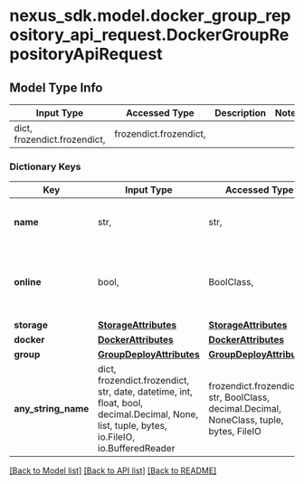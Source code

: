 # nexus_sdk.model.docker_group_repository_api_request.DockerGroupRepositoryApiRequest

## Model Type Info

| Input Type                   | Accessed Type          | Description | Notes |
| ---------------------------- | ---------------------- | ----------- | ----- |
| dict, frozendict.frozendict, | frozendict.frozendict, |             |

### Dictionary Keys

| Key                 | Input Type                                                                                                                                  | Accessed Type                                                                           | Description                                                        | Notes      |
| ------------------- | ------------------------------------------------------------------------------------------------------------------------------------------- | --------------------------------------------------------------------------------------- | ------------------------------------------------------------------ | ---------- |
| **name**            | str,                                                                                                                                        | str,                                                                                    | A unique identifier for this repository                            |
| **online**          | bool,                                                                                                                                       | BoolClass,                                                                              | Whether this repository accepts incoming requests                  |
| **storage**         | [**StorageAttributes**](StorageAttributes.md)                                                                                               | [**StorageAttributes**](StorageAttributes.md)                                           |                                                                    |
| **docker**          | [**DockerAttributes**](DockerAttributes.md)                                                                                                 | [**DockerAttributes**](DockerAttributes.md)                                             |                                                                    |
| **group**           | [**GroupDeployAttributes**](GroupDeployAttributes.md)                                                                                       | [**GroupDeployAttributes**](GroupDeployAttributes.md)                                   |                                                                    |
| **any_string_name** | dict, frozendict.frozendict, str, date, datetime, int, float, bool, decimal.Decimal, None, list, tuple, bytes, io.FileIO, io.BufferedReader | frozendict.frozendict, str, BoolClass, decimal.Decimal, NoneClass, tuple, bytes, FileIO | any string name can be used but the value must be the correct type | [optional] |

[[Back to Model list]](../../README.md#documentation-for-models) [[Back to API list]](../../README.md#documentation-for-api-endpoints) [[Back to README]](../../README.md)
